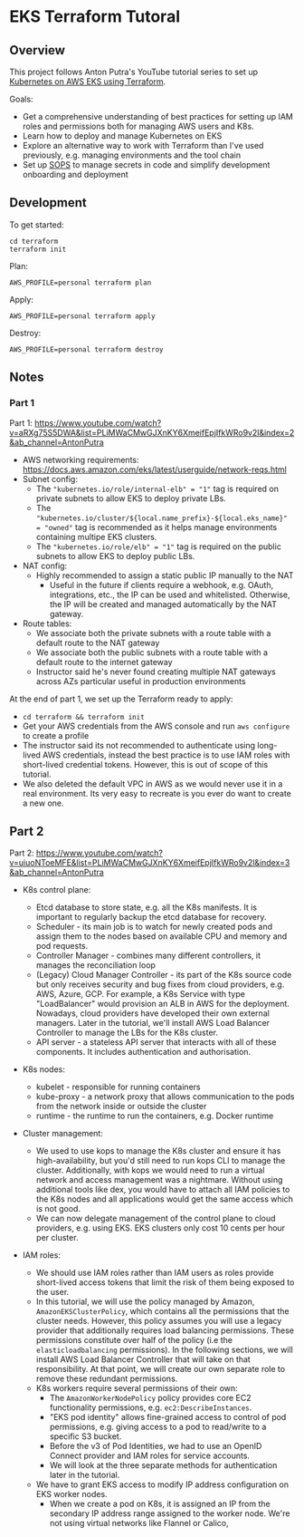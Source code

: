 # EKS Terraform Tutoral

## Overview

This project follows Anton Putra's YouTube tutorial series to set up [Kubernetes on AWS EKS using Terraform](https://www.youtube.com/watch?v=aRXg75S5DWA&list=PLiMWaCMwGJXnKY6XmeifEpjIfkWRo9v2l&index=1&ab_channel=AntonPutra).

Goals:

- Get a comprehensive understanding of best practices for setting up IAM roles and permissions both for managing
  AWS users and K8s.
- Learn how to deploy and manage Kubernetes on EKS
- Explore an alternative way to work with Terraform than I've used previously, e.g. managing environments and the tool chain
- Set up [SOPS](https://github.com/getsops/sops) to manage secrets in code and simplify development onboarding and deployment

## Development

To get started:

```shell
cd terraform
terraform init
```

Plan:

```shell
AWS_PROFILE=personal terraform plan
```

Apply:

```shell
AWS_PROFILE=personal terraform apply
```

Destroy:

```shell
AWS_PROFILE=personal terraform destroy
```

## Notes

### Part 1

Part 1: https://www.youtube.com/watch?v=aRXg75S5DWA&list=PLiMWaCMwGJXnKY6XmeifEpjIfkWRo9v2l&index=2&ab_channel=AntonPutra

- AWS networking requirements: https://docs.aws.amazon.com/eks/latest/userguide/network-reqs.html
- Subnet config:
  - The `"kubernetes.io/role/internal-elb" = "1"` tag is required on private subnets to allow EKS to deploy private LBs.
  - The `"kubernetes.io/cluster/${local.name_prefix}-${local.eks_name}" = "owned"` tag is recommended as it helps manage environments containing multipe EKS clusters.
  - The `"kubernetes.io/role/elb" = "1"` tag is required on the public subnets to allow EKS to deploy public LBs.
- NAT config:
  - Highly recommended to assign a static public IP manually to the NAT
    - Useful in the future if clients require a webhook, e.g. OAuth, integrations, etc., the IP can be used and whitelisted. Otherwise, the IP will be created and managed automatically by the NAT gateway.
- Route tables:
  - We associate both the private subnets with a route table with a default route to the NAT gateway
  - We associate both the public subnets with a route table with a default route to the internet gateway
  - Instructor said he's never found creating multiple NAT gateways across AZs particular useful in production environments

At the end of part 1, we set up the Terraform ready to apply:
- `cd terraform && terraform init`
- Get your AWS credentials from the AWS console and run `aws configure` to create a profile
- The instructor said its not recommended to authenticate using long-lived AWS credentials, instead the best practice is to use IAM roles with short-lived credential tokens. However, this is out of scope of this tutorial.
- We also deleted the default VPC in AWS as we would never use it in a real environment. Its very easy to recreate is you ever do want to create a new one.

## Part 2

Part 2: https://www.youtube.com/watch?v=uiuoNToeMFE&list=PLiMWaCMwGJXnKY6XmeifEpjIfkWRo9v2l&index=3&ab_channel=AntonPutra

- K8s control plane:
  - Etcd database to store state, e.g. all the K8s manifests. It is important to regularly backup the etcd database for recovery.
  - Scheduler - its main job is to watch for newly created pods and assign them to the nodes based on available CPU and memory and pod requests.
  - Controller Manager - combines many different controllers, it manages the reconciliation loop
  - (Legacy) Cloud Manager Controller - its part of the K8s source code but only receives security and bug fixes from cloud providers, e.g. AWS, Azure, GCP. For example, a K8s Service with type "LoadBalancer" would provision an ALB in AWS for the deployment. Nowadays, cloud providers have developed their own external managers. Later in the tutorial, we'll install AWS Load Balancer Controller to manage the LBs for the K8s cluster.
  - API server - a stateless API server that interacts with all of these components. It includes authentication and authorisation.

- K8s nodes:
  - kubelet - responsible for running containers
  - kube-proxy - a network proxy that allows communication to the pods from the network inside or outside the cluster
  - runtime - the runtime to run the containers, e.g. Docker runtime

- Cluster management:
  - We used to use kops to manage the K8s cluster and ensure it has high-availability, but you'd still need to run kops CLI to manage the cluster. Additionally, with kops we would need to run a virtual network and access management was a nightmare. Without using additional tools like dex, you would have to attach all IAM policies to the K8s nodes and all applications would get the same access which is not good.
  - We can now delegate management of the control plane to cloud providers, e.g. using EKS. EKS clusters only cost 10 cents per hour per cluster.

- IAM roles:
  - We should use IAM roles rather than IAM users as roles provide short-lived access tokens that limit the risk of them being exposed to the user.
  - In this tutorial, we will use the policy managed by Amazon, `AmazonEKSClusterPolicy`, which contains all the permissions that the cluster needs. However, this policy assumes you will use a legacy provider that additionally requires load balancing permissions. These permissions constitute over half of the policy (i.e the `elasticloadbalancing` permissions). In the following sections, we will install AWS Load Balancer Controller that will take on that responsibility. At that point, we will create our own separate role to remove these redundant permissions.
  - K8s workers require several permissions of their own:
    - The `AmazonWorkerNodePolicy` policy provides core EC2 functionality permissions, e.g. `ec2:DescribeInstances`.
    - "EKS pod identity" allows fine-grained access to control of pod permissions, e.g. giving access to a pod to read/write to a specific S3 bucket.
    - Before the v3 of Pod Identities, we had to use an OpenID Connect provider and IAM roles for service accounts.
    - We will look at the three separate methods for authentication later in the tutorial.
  - We have to grant EKS access to modify IP address configuration on EKS worker nodes.
    - When we create a pod on K8s, it is assigned an IP from the secondary IP address range assigned to the worker node. We're not using virtual networks like Flannel or Calico,
